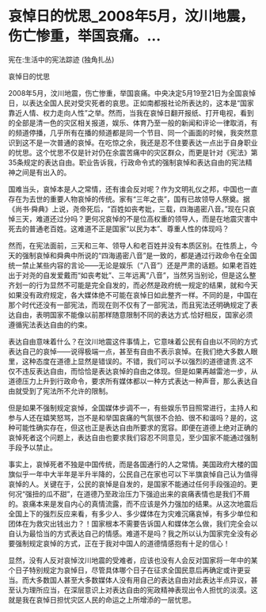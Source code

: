 # 哀悼日的忧思_2008年5月，汶川地震，伤亡惨重，举国哀痛。...

宪在:生活中的宪法踪迹 (独角扎丛)

哀悼日的忧思

2008年5月，汶川地震，伤亡惨重，举国哀痛。中央决定5月19至21日为全国哀悼日，以表达全国人民对受灾死者的哀思。正如南都报社论所表达的，这本是“国家靠近人情、权力走向人性”之举。然而，当我在哀悼日翻开报纸、打开电视，看到的全部是清一色的灾区相关报道，娱乐、体育乃至一般的新闻和评论一律取消，有的频道停播，几乎所有在播的频道都是同一个节目、同一个画面的时候，我突然意识到这不是一次普通的哀悼。在吃惊之余，我还是忍不住要表达一点出于自身职业的忧思。这个忧思不仅是针对仍在余震苦痛中的灾区群众，而更是针对《宪法》第35条规定的表达自由。职业告诉我，行政命令式的强制哀悼和表达自由的宪法精神之间是有出入的。

国难当头，哀悼本是人之常情，还有谁会反对呢？作为文明礼仪之邦，中国也一直存在为去世的重要人物哀悼的传统。家有“三年之丧”，国有已故领导人祭奠。据《尚书·舜典》上说，尧帝死后，“百姓如丧考妣，三载，四海遏密八音。”现在只哀悼三天，难道还过分吗？更何况哀悼的不是位高权重的领导人，而是在地震灾害中死去的普通老百姓。这难道不正是国家“以民为本”、尊重人性的体现吗？

然而，在宪法面前，三天和三年、领导人和老百姓并没有本质区别。在性质上，今天的强制哀悼和舜典中所说的“四海遏密八音”是一致的，都是通过行政命令在全国统一禁止某些内容的言论——无论是娱乐（“八音”）还是严肃的话题。如果老百姓出于对尧的自发爱戴而“如丧考妣”、三年远离“八音”，当然另当别论，但是这么整齐划一的行为显然不可能是完全自发的，而必然是政府统一规定的结果，就和今天如果没有政府规定，各大媒体绝不可能在哀悼日如此整齐一样。不同的是，中国在那个时代还没有一部宪法，而现在则不仅有了一部宪法，而且宪法还明确规定了表达自由，表明国家不能像以前那样随意限制不同的表达方式.恰好相反，国家必须遵循宪法表达自由的约束。

表达自由意味着什么？在汶川地震这件事情上，它意味着公民有自由以不同的方式表达自己的哀悼——说得极端一点，甚至有自由不表示哀悼。在我们绝大多数人眼里，这种态度在道德上显然是错误的。不错，我们可以予以强烈的道德谴责.这不仅不违反表达自由，而恰恰是表达哀悼的自由之体现。但是如果再越雷池一步，从道德压力上升到行政命令，要求所有媒体都以一种方式表达一种声音，那么表达自由就受到了宪法所不允许的限制。

但是如果不强制规定哀悼，全国媒体步调不一，有些娱乐节目照常进行，主持人和参与人还在嬉笑怒骂，岂不是和举国哀痛的气氛很不合拍、很不和谐吗？是的，这种可能性确实存在，但这也正是表达自由所要求的宽容。即便在道德上绝对正确的哀悼死者这个问题上，表达自由也要求我们容忍不同意见，至少国家不能通过强制手段予以禁止。

事实上，哀悼死者不独是中国传统，而是各国通行的人之常情。美国政府大楼的国旗似乎一年中大半年是半升半降的，公民自己在家也可以下半旗哀悼自己认为值得哀悼的人。关键在于，公民的哀悼是自发的，是国家不能通过任何手段强迫的。更何况“强扭的瓜不甜”，在道德乃至政治压力下强迫出来的哀痛表情也是我们不屑的。哀痛本来是发自内心的真情流露，而不应该是外力强加的结果。从这次地震后全国上下的强烈反应来看，有多少人、多少媒体在为灾难沉痛哀悼，有多少单位和团体在为救灾出钱出力？！国家根本不需要告诉国人和媒体怎么做，我们完全会以自认为最恰当的方式表达自己的情感。难道不是吗？我之所以认为国家完全没有必要强制规定哀悼的方式，正在于我对中国人的道德情感抱有十足的信心！

显然，没有人反对哀悼汶川地震的受难者，应该也没有人会反对国家将一年中的某个日子特别规定为哀悼日，尽管具体哪个日子在征求全国民意后再确定或许更妥当。而大多数国人甚至大多数媒体人没有用自己的表达自由对此表达半点异议，甚至认为理所应当，在深层意识上对表达自由的宪政精神表现出令人担忧的淡漠。这就是我在哀悼日担忧灾区人民的命运之上所增添的一层忧思。